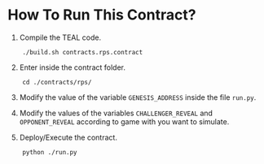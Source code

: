 # How To Run This Contract?

1. Compile the TEAL code.

```
    ./build.sh contracts.rps.contract
```

2. Enter inside the contract folder.

```
    cd ./contracts/rps/
```

3. Modify the value of the variable `GENESIS_ADDRESS` inside the file `run.py`.

4. Modify the values of the variables `CHALLENGER_REVEAL` and `OPPONENT_REVEAL` according to game with you want to simulate.

4. Deploy/Execute the contract.

```
    python ./run.py
```